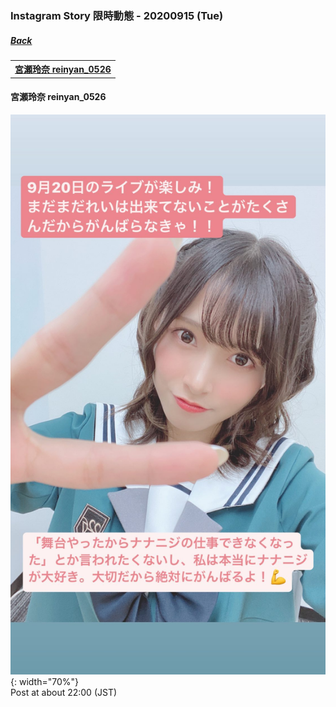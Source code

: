 ### Instagram Story 限時動態 - 20200915 (Tue)
##### [Back](../../IGstory_List.md)

<table>
<tr>
<th><a href="#reinyan_0526">宮瀬玲奈 reinyan_0526</a></th>
</tr>
</table>

<a name="reinyan_0526"></a>
#### 宮瀬玲奈 reinyan_0526

![20200915_reinyan_0526_1](../../../../../Album/Instagram/IGstory/Sep2020/20200915/20200915_reinyan_0526_1.jpg){: width="70%"}  
Post at about 22:00 (JST)  
